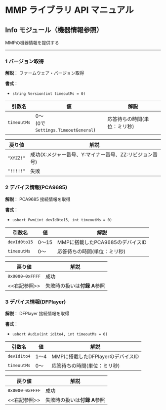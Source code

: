 # MMP ライブラリ API マニュアル
## Info モジュール（機器情報参照）
MMPの機器情報を提供する

---
### 1 バージョン取得
**解説**：
ファームウェア・バージョン取得  

**書式**：  
- `string Version(int timeoutMs = 0)`

| 引数名      | 値  | 解説 |
|-------------|-----|------|
| `timeoutMs` | 0～<br>(0で`Settings.TimeoutGeneral`) |応答待ちの時間(単位：ミリ秒)|

| 戻り値  | 解説 |
|---------|------|
| `"XYZZ!"` | 成功(X:メジャー番号、Y:マイナー番号、ZZ:リビジョン番号) |
| `"!!!!!"` | 失敗 |

### 2 デバイス情報(PCA9685)
**解説**：
PCA9685 接続情報を取得  

**書式**：
- `ushort Pwm(int devId0to15, int timeoutMs = 0)`

| 引数名      | 値    | 解説 |
|-------------|-------|------|
| `devId0to15`| 0～15 | MMPに搭載したPCA9685のデバイスID|
| `timeoutMs` | 0～   | 応答待ちの時間(単位：ミリ秒)|

| 戻り値  | 解説 |
|---------|------|
| `0x0000–0xFFFF`  | 成功 |
| <<右記参照>>     | 失敗時の扱いは**付録 A**参照 |

### 3 デバイス情報(DFPlayer)
**解説**：
DFPlayer 接続情報を取得  

**書式**：
- `ushort Audio(int id1to4, int timeoutMs = 0)`

| 引数名      | 値    | 解説 |
|-------------|-------|------|
| `devId1to4`  | 1〜4  | MMPに搭載したDFPlayerのデバイスID|
| `timeoutMs` | 0～   | 応答待ちの時間(単位：ミリ秒)|

| 戻り値          | 解説 |
|-----------------|------|
| `0x0000–0xFFFF` | 成功 |
| <<右記参照>>    | 失敗時の扱いは**付録 A**参照 |